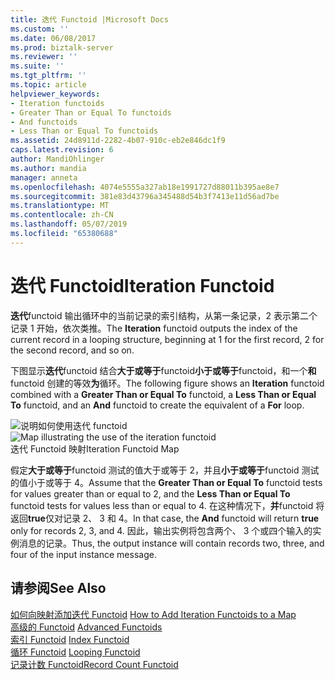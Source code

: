```yaml
---
title: 迭代 Functoid |Microsoft Docs
ms.custom: ''
ms.date: 06/08/2017
ms.prod: biztalk-server
ms.reviewer: ''
ms.suite: ''
ms.tgt_pltfrm: ''
ms.topic: article
helpviewer_keywords:
- Iteration functoids
- Greater Than or Equal To functoids
- And functoids
- Less Than or Equal To functoids
ms.assetid: 24d8911d-2282-4b07-910c-eb2e846dc1f9
caps.latest.revision: 6
author: MandiOhlinger
ms.author: mandia
manager: anneta
ms.openlocfilehash: 4074e5555a327ab18e1991727d88011b395ae8e7
ms.sourcegitcommit: 381e83d43796a345488d54b3f7413e11d56ad7be
ms.translationtype: MT
ms.contentlocale: zh-CN
ms.lasthandoff: 05/07/2019
ms.locfileid: "65380688"
---
```

# <a name="iteration-functoid"></a><span data-ttu-id="4e5e2-102">迭代 Functoid</span><span class="sxs-lookup"><span data-stu-id="4e5e2-102">Iteration Functoid</span></span>
<span data-ttu-id="4e5e2-103">**迭代**functoid 输出循环中的当前记录的索引结构，从第一条记录，2 表示第二个记录 1 开始，依次类推。</span><span class="sxs-lookup"><span data-stu-id="4e5e2-103">The **Iteration** functoid outputs the index of the current record in a looping structure, beginning at 1 for the first record, 2 for the second record, and so on.</span></span>  
  
 <span data-ttu-id="4e5e2-104">下图显示**迭代**functoid 结合**大于或等于**functoid**小于或等于**functoid，和一个**和** functoid 创建的等效**为**循环。</span><span class="sxs-lookup"><span data-stu-id="4e5e2-104">The following figure shows an **Iteration** functoid combined with a **Greater Than or Equal To** functoid, a **Less Than or Equal To** functoid, and an **And** functoid to create the equivalent of a **For** loop.</span></span>  
  
 <span data-ttu-id="4e5e2-105">![说明如何使用迭代 functoid](../core/media/iterationfunctoid.gif "iterationfunctoid")</span><span class="sxs-lookup"><span data-stu-id="4e5e2-105">![Map illustrating the use of the iteration functoid](../core/media/iterationfunctoid.gif "iterationfunctoid")</span></span>  
<span data-ttu-id="4e5e2-106">迭代 Functoid 映射</span><span class="sxs-lookup"><span data-stu-id="4e5e2-106">Iteration Functoid Map</span></span>  
  
 <span data-ttu-id="4e5e2-107">假定**大于或等于**functoid 测试的值大于或等于 2，并且**小于或等于**functoid 测试的值小于或等于 4。</span><span class="sxs-lookup"><span data-stu-id="4e5e2-107">Assume that the **Greater Than or Equal To** functoid tests for values greater than or equal to 2, and the **Less Than or Equal To** functoid tests for values less than or equal to 4.</span></span> <span data-ttu-id="4e5e2-108">在这种情况下，**并**functoid 将返回**true**仅对记录 2、 3 和 4。</span><span class="sxs-lookup"><span data-stu-id="4e5e2-108">In that case, the **And** functoid will return **true** only for records 2, 3, and 4.</span></span> <span data-ttu-id="4e5e2-109">因此，输出实例将包含两个、 3 个或四个输入的实例消息的记录。</span><span class="sxs-lookup"><span data-stu-id="4e5e2-109">Thus, the output instance will contain records two, three, and four of the input instance message.</span></span>  
  
## <a name="see-also"></a><span data-ttu-id="4e5e2-110">请参阅</span><span class="sxs-lookup"><span data-stu-id="4e5e2-110">See Also</span></span>  
 <span data-ttu-id="4e5e2-111">[如何向映射添加迭代 Functoid](../core/how-to-add-iteration-functoids-to-a-map.md) </span><span class="sxs-lookup"><span data-stu-id="4e5e2-111">[How to Add Iteration Functoids to a Map](../core/how-to-add-iteration-functoids-to-a-map.md) </span></span>  
 <span data-ttu-id="4e5e2-112">[高级的 Functoid](../core/advanced-functoids.md) </span><span class="sxs-lookup"><span data-stu-id="4e5e2-112">[Advanced Functoids](../core/advanced-functoids.md) </span></span>  
 <span data-ttu-id="4e5e2-113">[索引 Functoid](../core/index-functoid.md) </span><span class="sxs-lookup"><span data-stu-id="4e5e2-113">[Index Functoid](../core/index-functoid.md) </span></span>  
 <span data-ttu-id="4e5e2-114">[循环 Functoid](../core/looping-functoid.md) </span><span class="sxs-lookup"><span data-stu-id="4e5e2-114">[Looping Functoid](../core/looping-functoid.md) </span></span>  
 [<span data-ttu-id="4e5e2-115">记录计数 Functoid</span><span class="sxs-lookup"><span data-stu-id="4e5e2-115">Record Count Functoid</span></span>](../core/record-count-functoid.md)